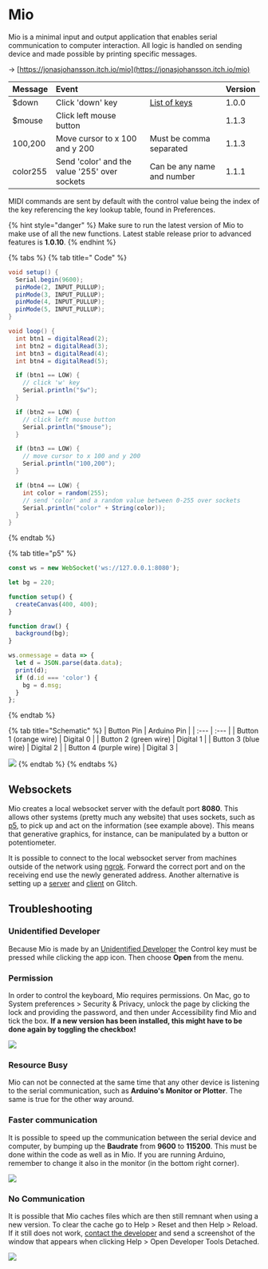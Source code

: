 # Mio

Mio  is a minimal input and output application that enables serial communication to computer interaction. All logic is handled on sending device and made possible by printing specific messages.

→ [https://jonasjohansson.itch.io/mio](https://jonasjohansson.itch.io/mio)

| Message | Event |  | Version |
| :--- | :--- | :--- | :--- |
| $down | Click 'down' key | [List of keys](https://robotjs.io/docs/syntax#keys) | 1.0.0 |
| $mouse | Click left mouse button |  | 1.1.3 |
| 100,200 | Move cursor to x 100 and y 200 | Must be comma separated | 1.1.3 |
| color255 | Send 'color' and the value '255' over sockets | Can be any name and number | 1.1.1 |

MIDI commands are sent by default with the control value being the index of the key referencing the key lookup table, found in Preferences.

{% hint style="danger" %}
Make sure to run the latest version of Mio to make use of all the new functions. Latest stable release prior to advanced features is **1.0.10**.
{% endhint %}

{% tabs %}
{% tab title=" Code" %}
```csharp
void setup() {
  Serial.begin(9600);
  pinMode(2, INPUT_PULLUP);
  pinMode(3, INPUT_PULLUP);
  pinMode(4, INPUT_PULLUP);
  pinMode(5, INPUT_PULLUP);
}

void loop() {
  int btn1 = digitalRead(2);
  int btn2 = digitalRead(3);
  int btn3 = digitalRead(4);
  int btn4 = digitalRead(5);

  if (btn1 == LOW) {
    // click 'w' key
    Serial.println("$w");
  }

  if (btn2 == LOW) {
    // click left mouse button
    Serial.println("$mouse");
  }

  if (btn3 == LOW) {
    // move cursor to x 100 and y 200
    Serial.println("100,200");
  }

  if (btn4 == LOW) {
    int color = random(255);
    // send 'color' and a random value between 0-255 over sockets
    Serial.println("color" + String(color));
  }
}
```
{% endtab %}

{% tab title="p5" %}
```javascript
const ws = new WebSocket('ws://127.0.0.1:8080');

let bg = 220;

function setup() {
  createCanvas(400, 400);
}

function draw() {
  background(bg);
}

ws.onmessage = data => {
  let d = JSON.parse(data.data);
  print(d);
  if (d.id === 'color') {
    bg = d.msg;
  }
};
```
{% endtab %}

{% tab title="Schematic" %}
| Button Pin  | Arduino Pin |
| :--- | :--- |
| Button 1 \(orange wire\) | Digital 0 |
| Button 2 \(green wire\) | Digital 1 |
| Button 3 \(blue wire\) | Digital 2 |
| Button 4 \(purple wire\) | Digital 3 |

![](../.gitbook/assets/image%20%287%29.png)
{% endtab %}
{% endtabs %}

## Websockets

Mio creates a local websocket server with the default port **8080**. This allows other systems \(pretty much any website\) that uses sockets, such as [p5](../software/p5/), to pick up and act on the information \(see example above\). This means that generative graphics, for instance, can be manipulated by a button or potentiometer. 

It is possible to connect to the local websocket server from machines outside of the network using [ngrok](https://ngrok.com/docs). Forward the correct port and on the receiving end use the newly generated address. Another alternative is setting up a [server](https://glitch.com/~mio-server) and [client](https://glitch.com/~mio-client) on Glitch.

## Troubleshooting

### Unidentified Developer

Because Mio is made by an [Unidentified Developer](https://jonasjohansson.se/) the Control key must be pressed while clicking the app icon. Then choose **Open** from the menu.

### Permission

In order to control the keyboard, Mio requires permissions. On Mac, go to System preferences &gt; Security & Privacy, unlock the page by clicking the lock and providing the password, and then under Accessibility find Mio and tick the box. **If a new version has been installed, this might have to be done again by toggling the checkbox!**

![](../.gitbook/assets/permissions.png)

### Resource Busy

Mio can not be connected at the same time that any other device is listening to the serial communication, such as **Arduino's Monitor or Plotter**. The same is true for the other way around.

### Faster communication

It is possible to speed up the communication between the serial device and computer, by bumping up the **Baudrate** from **9600** to **115200**. This must be done within the code as well as in Mio. If you are running Arduino, remember to change it also in the monitor \(in the bottom right corner\).

![](../.gitbook/assets/serial.png)

### No Communication

It is possible that Mio caches files which are then still remnant when using a new version. To clear the cache go to Help &gt; Reset and then Help &gt; Reload. If it still does not work, [contact the developer](https://jonasjohansson.se/) and send a screenshot of the window that appears when clicking Help &gt; Open Developer Tools Detached.

![](../.gitbook/assets/resetreload%20%281%29.png)

